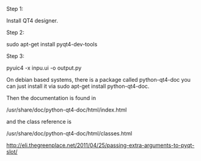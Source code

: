 Step 1: 

Install QT4 designer.

Step 2:

sudo apt-get install pyqt4-dev-tools

Step 3: 

pyuic4 -x inpu.ui -o output.py

On debian based systems, there is a package called python-qt4-doc you can just install it via sudo apt-get install python-qt4-doc.

Then the documentation is found in

/usr/share/doc/python-qt4-doc/html/index.html

and the class reference is

/usr/share/doc/python-qt4-doc/html/classes.html

http://eli.thegreenplace.net/2011/04/25/passing-extra-arguments-to-pyqt-slot/
